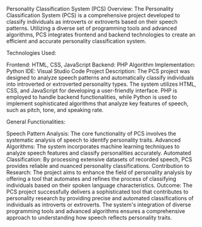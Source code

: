 Personality Classification System (PCS)
Overview:
The Personality Classification System (PCS) is a comprehensive project developed to classify individuals as introverts or extroverts based on their speech patterns. Utilizing a diverse set of programming tools and advanced algorithms, PCS integrates frontend and backend technologies to create an efficient and accurate personality classification system.

Technologies Used:

Frontend: HTML, CSS, JavaScript
Backend: PHP
Algorithm Implementation: Python
IDE: Visual Studio Code
Project Description:
The PCS project was designed to analyze speech patterns and automatically classify individuals into introverted or extroverted personality types. The system utilizes HTML, CSS, and JavaScript for developing a user-friendly interface. PHP is employed to handle backend functionalities, while Python is used to implement sophisticated algorithms that analyze key features of speech, such as pitch, tone, and speaking rate.

General Functionalities:

Speech Pattern Analysis: The core functionality of PCS involves the systematic analysis of speech to identify personality traits.
Advanced Algorithms: The system incorporates machine learning techniques to analyze speech features and classify personalities accurately.
Automated Classification: By processing extensive datasets of recorded speech, PCS provides reliable and nuanced personality classifications.
Contribution to Research: The project aims to enhance the field of personality analysis by offering a tool that automates and refines the process of classifying individuals based on their spoken language characteristics.
Outcome:
The PCS project successfully delivers a sophisticated tool that contributes to personality research by providing precise and automated classifications of individuals as introverts or extroverts. The system's integration of diverse programming tools and advanced algorithms ensures a comprehensive approach to understanding how speech reflects personality traits.
